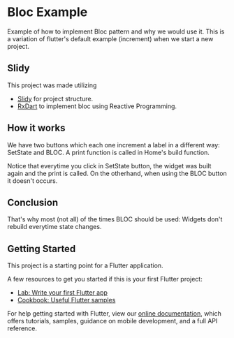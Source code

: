 # Bloc Example

Example of how to implement Bloc pattern and why we would use it.
This is a variation of flutter's default example (increment) when we start a new project.

## Slidy
This project was made utilizing
 - [Slidy](https://github.com/Flutterando/slidy) for project structure.
 - [RxDart](https://pub.dev/packages/rxdart) to implement bloc using Reactive Programming.

## How it works
We have two buttons which each one increment a label in a different way: SetState and BLOC.
A print function is called in Home's build function.

Notice that everytime you click in SetState button, the widget was built again and the print is called.
On the otherhand, when using the BLOC button it doesn't occurs. 

## Conclusion
That's why most (not all) of the times BLOC should be used: Widgets don't rebuild everytime state changes.

## Getting Started

This project is a starting point for a Flutter application.

A few resources to get you started if this is your first Flutter project:

- [Lab: Write your first Flutter app](https://flutter.dev/docs/get-started/codelab)
- [Cookbook: Useful Flutter samples](https://flutter.dev/docs/cookbook)

For help getting started with Flutter, view our
[online documentation](https://flutter.dev/docs), which offers tutorials,
samples, guidance on mobile development, and a full API reference.
